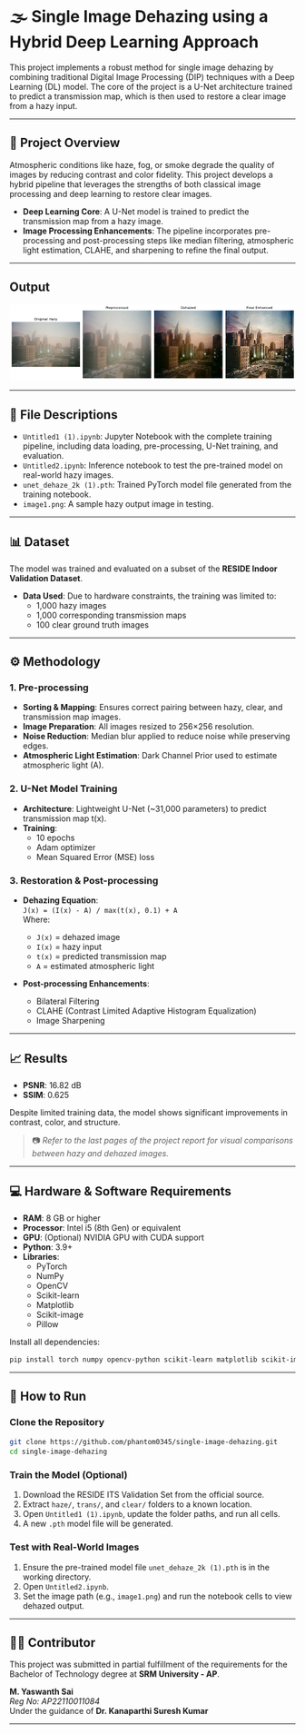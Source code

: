 # 🌫️ Single Image Dehazing using a Hybrid Deep Learning Approach

This project implements a robust method for single image dehazing by combining traditional Digital Image Processing (DIP) techniques with a Deep Learning (DL) model. The core of the project is a U-Net architecture trained to predict a transmission map, which is then used to restore a clear image from a hazy input.

---


## 🎯 Project Overview

Atmospheric conditions like haze, fog, or smoke degrade the quality of images by reducing contrast and color fidelity. This project develops a hybrid pipeline that leverages the strengths of both classical image processing and deep learning to restore clear images.

- **Deep Learning Core**: A U-Net model is trained to predict the transmission map from a hazy image.
- **Image Processing Enhancements**: The pipeline incorporates pre-processing and post-processing steps like median filtering, atmospheric light estimation, CLAHE, and sharpening to refine the final output.

---
## Output
![Dehazed Output](image1.png)


---
## 📁 File Descriptions

- `Untitled1 (1).ipynb`: Jupyter Notebook with the complete training pipeline, including data loading, pre-processing, U-Net training, and evaluation.
- `Untitled2.ipynb`: Inference notebook to test the pre-trained model on real-world hazy images.
- `unet_dehaze_2k (1).pth`: Trained PyTorch model file generated from the training notebook.
- `image1.png`: A sample hazy output image in testing.

---

## 📊 Dataset

The model was trained and evaluated on a subset of the **RESIDE Indoor Validation Dataset**.

- **Data Used**: Due to hardware constraints, the training was limited to:
  - 1,000 hazy images
  - 1,000 corresponding transmission maps
  - 100 clear ground truth images

---

## ⚙️ Methodology

### 1. Pre-processing

- **Sorting & Mapping**: Ensures correct pairing between hazy, clear, and transmission map images.
- **Image Preparation**: All images resized to 256×256 resolution.
- **Noise Reduction**: Median blur applied to reduce noise while preserving edges.
- **Atmospheric Light Estimation**: Dark Channel Prior used to estimate atmospheric light (A).

### 2. U-Net Model Training

- **Architecture**: Lightweight U-Net (~31,000 parameters) to predict transmission map t(x).
- **Training**: 
  - 10 epochs 
  - Adam optimizer
  - Mean Squared Error (MSE) loss

### 3. Restoration & Post-processing

- **Dehazing Equation**:  
  `J(x) = (I(x) - A) / max(t(x), 0.1) + A`  
  Where:  
  - `J(x)` = dehazed image  
  - `I(x)` = hazy input  
  - `t(x)` = predicted transmission map  
  - `A` = estimated atmospheric light  

- **Post-processing Enhancements**:
  - Bilateral Filtering
  - CLAHE (Contrast Limited Adaptive Histogram Equalization)
  - Image Sharpening

---

## 📈 Results

- **PSNR**: 16.82 dB
- **SSIM**: 0.625

Despite limited training data, the model shows significant improvements in contrast, color, and structure.

> 📷 *Refer to the last pages of the project report for visual comparisons between hazy and dehazed images.*

---

## 💻 Hardware & Software Requirements

- **RAM**: 8 GB or higher  
- **Processor**: Intel i5 (8th Gen) or equivalent  
- **GPU**: (Optional) NVIDIA GPU with CUDA support  
- **Python**: 3.9+  
- **Libraries**:
  - PyTorch  
  - NumPy  
  - OpenCV  
  - Scikit-learn  
  - Matplotlib  
  - Scikit-image  
  - Pillow  

Install all dependencies:
```bash
pip install torch numpy opencv-python scikit-learn matplotlib scikit-image pillow
```

---

## 🚀 How to Run

### Clone the Repository
```bash
git clone https://github.com/phantom0345/single-image-dehazing.git
cd single-image-dehazing
```

### Train the Model (Optional)
1. Download the RESIDE ITS Validation Set from the official source.
2. Extract `haze/`, `trans/`, and `clear/` folders to a known location.
3. Open `Untitled1 (1).ipynb`, update the folder paths, and run all cells.
4. A new `.pth` model file will be generated.

### Test with Real-World Images
1. Ensure the pre-trained model file `unet_dehaze_2k (1).pth` is in the working directory.
2. Open `Untitled2.ipynb`.
3. Set the image path (e.g., `image1.png`) and run the notebook cells to view dehazed output.

---

## 👨‍💻 Contributor

This project was submitted in partial fulfillment of the requirements for the Bachelor of Technology degree at **SRM University - AP**.

**M. Yaswanth Sai**  
*Reg No: AP22110011084*  
Under the guidance of **Dr. Kanaparthi Suresh Kumar**

---
